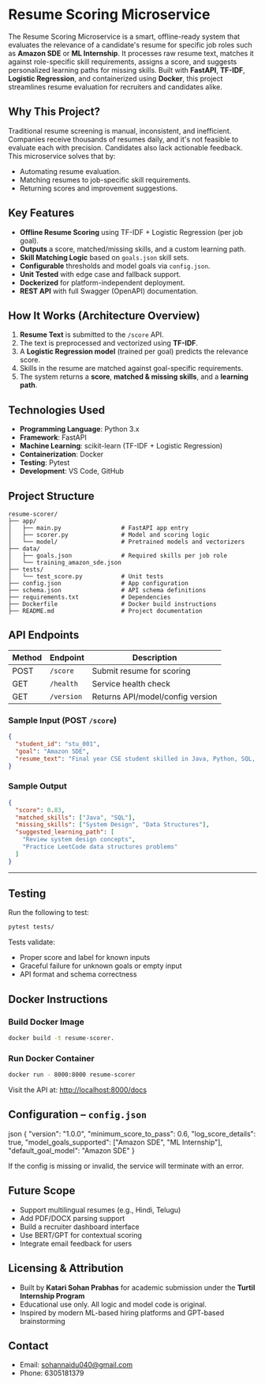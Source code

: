 
#  Resume Scoring Microservice

The Resume Scoring Microservice is a smart, offline-ready system that evaluates the relevance of a candidate's resume for specific job roles such as **Amazon SDE** or **ML Internship**. It processes raw resume text, matches it against role-specific skill requirements, assigns a score, and suggests personalized learning paths for missing skills. Built with **FastAPI**, **TF-IDF**, **Logistic Regression**, and containerized using **Docker**, this project streamlines resume evaluation for recruiters and candidates alike.



## Why This Project?

Traditional resume screening is manual, inconsistent, and inefficient. Companies receive thousands of resumes daily, and it's not feasible to evaluate each with precision. Candidates also lack actionable feedback. This microservice solves that by:

- Automating resume evaluation.
- Matching resumes to job-specific skill requirements.
- Returning scores and improvement suggestions.



##  Key Features

-  **Offline Resume Scoring** using TF-IDF + Logistic Regression (per job goal).
-  **Outputs** a score, matched/missing skills, and a custom learning path.
-  **Skill Matching Logic** based on `goals.json` skill sets.
-  **Configurable** thresholds and model goals via `config.json`.
-  **Unit Tested** with edge case and fallback support.
-  **Dockerized** for platform-independent deployment.
-  **REST API** with full Swagger (OpenAPI) documentation.



##  How It Works (Architecture Overview)

1. **Resume Text** is submitted to the `/score` API.
2. The text is preprocessed and vectorized using **TF-IDF**.
3. A **Logistic Regression model** (trained per goal) predicts the relevance score.
4. Skills in the resume are matched against goal-specific requirements.
5. The system returns a **score**, **matched & missing skills**, and a **learning path**.



##  Technologies Used

- **Programming Language**: Python 3.x
- **Framework**: FastAPI
- **Machine Learning**: scikit-learn (TF-IDF + Logistic Regression)
- **Containerization**: Docker
- **Testing**: Pytest
- **Development**: VS Code, GitHub



##  Project Structure

```
resume-scorer/
├── app/
│   ├── main.py                 # FastAPI app entry
│   ├── scorer.py               # Model and scoring logic
│   └── model/                  # Pretrained models and vectorizers
├── data/
│   ├── goals.json              # Required skills per job role
│   └── training_amazon_sde.json
├── tests/
│   └── test_score.py           # Unit tests
├── config.json                 # App configuration
├── schema.json                 # API schema definitions
├── requirements.txt            # Dependencies
├── Dockerfile                  # Docker build instructions
├── README.md                   # Project documentation
```



## API Endpoints

| Method | Endpoint     | Description                        |
|--------|--------------|------------------------------------|
| POST   | `/score`     | Submit resume for scoring          |
| GET    | `/health`    | Service health check               |
| GET    | `/version`   | Returns API/model/config version   |

### Sample Input (POST `/score`)
```json
{
  "student_id": "stu_001",
  "goal": "Amazon SDE",
  "resume_text": "Final year CSE student skilled in Java, Python, SQL, and REST APIs."
}
```

###  Sample Output
```json
{
  "score": 0.83,
  "matched_skills": ["Java", "SQL"],
  "missing_skills": ["System Design", "Data Structures"],
  "suggested_learning_path": [
    "Review system design concepts",
    "Practice LeetCode data structures problems"
  ]
}
```

---

##  Testing

Run the following to test:
```bash
pytest tests/
```

Tests validate:
- Proper score and label for known inputs
- Graceful failure for unknown goals or empty input
- API format and schema correctness



##  Docker Instructions

###  Build Docker Image
```bash
docker build -t resume-scorer.
```

###  Run Docker Container
```bash
docker run - 8000:8000 resume-scorer
```

Visit the API at: [http://localhost:8000/docs](http://localhost:8000/docs)



##  Configuration – `config.json`

json
{
  "version": "1.0.0",
  "minimum_score_to_pass": 0.6,
  "log_score_details": true,
  "model_goals_supported": ["Amazon SDE", "ML Internship"],
  "default_goal_model": "Amazon SDE"
}


If the config is missing or invalid, the service will terminate with an error.



##  Future Scope

- Support multilingual resumes (e.g., Hindi, Telugu)
- Add PDF/DOCX parsing support
- Build a recruiter dashboard interface
- Use BERT/GPT for contextual scoring
- Integrate email feedback for users



##  Licensing & Attribution

- Built by **Katari Sohan Prabhas** for academic submission under the **Turtil Internship Program**
- Educational use only. All logic and model code is original.
- Inspired by modern ML-based hiring platforms and GPT-based brainstorming



##  Contact

-  Email: sohannaidu040@gmail.com
-  Phone: 6305181379
